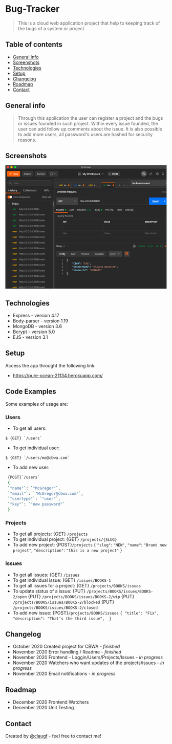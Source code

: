 # Bug-Tracker
> This is a cloud web application project that help to keeping track of the bugs of a system or project. 

## Table of contents
* [General info](#general-info)
* [Screenshots](#screenshots)
* [Technologies](#technologies)
* [Setup](#setup)
* [Changelog](#changelog)
* [Roadmap](#roadmap)
* [Contact](#contact)

## General info
> Through this application the user can register a project and the bugs or issues founded in such project. Within every issue founded, the user can add follow up comments about the issue. It is also possible to add more users, all password's users are hashed for security reasons. 

## Screenshots
![Example screenshot](./img/screenshot.png)

## Technologies
* Express - version 4.17
* Body-parser - version 1.19
* MongoDB - version 3.6
* Bcrypt - version 5.0
* EJS - version 3.1

## Setup
Access the app throught the following link:
* https://pure-ocean-21134.herokuapp.com/

## Code Examples
Some examples of usage are:
### Users
* To get all users:
```
$ {GET} `/users`
```
* To get individual user:
```
$ {GET} `/users/me@cbwa.com`
```
* To add new user:
```sh
 {POST}`/users`
 {
 `"name"`: `"McGregor"`,
 `"email"`: `"McGregor@cbwa.com"`, 
 `"usertype"`: `"user"`,
 `"key"`: `"new password"`
 }
```
### Projects
* To get all projects:
{GET} `/projects`
* To get individual project:
{GET} `/projects/{SLUG}`
* To add new project:
{POST}`/projects`
{
`"slug"`: `"NEW"`,
`"name"`: `"Brand new project"`,
`"description"`: `"this is a new project"` 
}
### Issues
* To get all issues:
{GET} `/issues`
* To get individual issue:
{GET} `/issues/BOOKS-1`
* To get all issues for a project:
{GET} `/projects/BOOKS/issues`
* To update status of a issue:
{PUT} `/projects/BOOKS/issues/BOOKS-2/open`
{PUT} `/projects/BOOKS/issues/BOOKS-2/wip` 
{PUT} `/projects/BOOKS/issues/BOOKS-2/blocked` 
{PUT} `/projects/BOOKS/issues/BOOKS-2/closed`
* To add new issue:
{POST}`/projects/BOOKS/issues`
`{
"title": "Fix",
"description": "That’s the third issue", 
}`

## Changelog
* October 2020 Created project for CBWA - _finished_
* November 2020 Error handling / Readme - _finished_
* November 2020 Frontend - Loggin/Users/Projects/Issues - _in progress_
* November 2020 Watchers who want updates of the projects/issues - _in progress_
* November 2020 Email notifications - _in progress_

## Roadmap
* December 2020 Frontend Watchers
* December 2020 Unit Testing

## Contact
Created by [@claugf](mailto:claudiagf_7@hotmail.com) - feel free to contact me!
